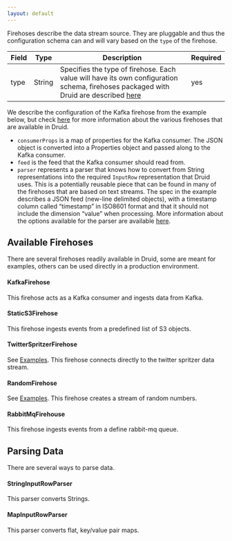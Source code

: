 ```yaml
---
layout: default
---
```

Firehoses describe the data stream source. They are pluggable and thus the configuration schema can and will vary based on the `type` of the firehose.

|Field|Type|Description|Required|
|-----|----|-----------|--------|
|type|String|Specifies the type of firehose. Each value will have its own configuration schema, firehoses packaged with Druid are described [here](https://github.com/metamx/druid/wiki/Firehose#available-firehoses)|yes|

We describe the configuration of the Kafka firehose from the example below, but check [here](https://github.com/metamx/druid/wiki/Firehose#available-firehoses) for more information about the various firehoses that are available in Druid.

-   `consumerProps` is a map of properties for the Kafka consumer. The JSON object is converted into a Properties object and passed along to the Kafka consumer.
-   `feed` is the feed that the Kafka consumer should read from.
-   `parser` represents a parser that knows how to convert from String representations into the required `InputRow` representation that Druid uses. This is a potentially reusable piece that can be found in many of the firehoses that are based on text streams. The spec in the example describes a JSON feed (new-line delimited objects), with a timestamp column called “timestamp” in ISO8601 format and that it should not include the dimension “value” when processing. More information about the options available for the parser are available [here](https://github.com/metamx/druid/wiki/Firehose#parsing-data).

Available Firehoses
-------------------

There are several firehoses readily available in Druid, some are meant for examples, others can be used directly in a production environment.

#### KafkaFirehose

This firehose acts as a Kafka consumer and ingests data from Kafka.

#### StaticS3Firehose

This firehose ingests events from a predefined list of S3 objects.

#### TwitterSpritzerFirehose

See [Examples](Examples.html). This firehose connects directly to the twitter spritzer data stream.

#### RandomFirehose

See [Examples](Examples.html). This firehose creates a stream of random numbers.

#### RabbitMqFirehouse

This firehose ingests events from a define rabbit-mq queue.

Parsing Data
------------

There are several ways to parse data.

#### StringInputRowParser

This parser converts Strings.

#### MapInputRowParser

This parser converts flat, key/value pair maps.
